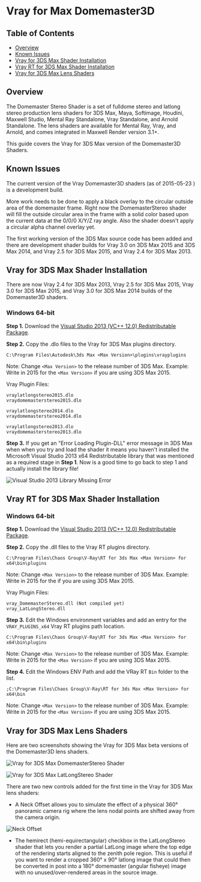 # Vray for Max Domemaster3D #

## Table of Contents ##

*    [Overview](#overview)
*    [Known Issues](#known-issues)
*    [Vray for 3DS Max Shader Installation](#vray-for-3ds-max-shader-installation)
*    [Vray RT for 3DS Max Shader Installation](#vray-rt-for-3ds-max-shader-installation)
*    [Vray for 3DS Max Lens Shaders](#vray-for-3ds-max-lens-shaders)

## <a name="overview"></a>Overview ##

The Domemaster Stereo Shader is a set of fulldome stereo and latlong stereo production lens shaders for 3DS Max, Maya, Softimage, Houdini, Maxwell Studio, Mental Ray Standalone, Vray Standalone, and Arnold Standalone. The lens shaders are available for Mental Ray, Vray, and Arnold, and comes integrated in Maxwell Render version 3.1+.

This guide covers the Vray for 3DS Max version of the Domemaster3D Shaders.

## <a name="known-issues"></a>Known Issues ##

The current version of the Vray Domemaster3D shaders (as of 2015-05-23 ) is a development build.

More work needs to be done to apply a black overlay to the circular outside area of the domemaster frame. Right now the DomemasterStereo shader will fill the outside circular area in the frame with a solid color based upon the current data at the 0/0/0 X/Y/Z ray angle. Also the shader doesn't apply a circular alpha channel overlay yet.

The first working version of the 3DS Max source code has been added and there are development shader builds for Vray 3.0 on 3DS Max 2015 and 3DS Max 2014, and Vray 2.5 for 3DS Max 2015, and Vray 2.4 for 3DS Max 2013.

## <a name="vray-for-3ds-max-shader-installation"></a>Vray for 3DS Max Shader Installation ##

There are now Vray 2.4 for 3DS Max 2013, Vray 2.5 for 3DS Max 2015, Vray 3.0 for 3DS Max 2015, and Vray 3.0 for 3DS Max 2014 builds of the Domemaster3D shaders.

### Windows 64-bit ###

**Step 1.** Download the [Visual Studio 2013 (VC++ 12.0) Redistributable Package](http://www.microsoft.com/en-us/download/details.aspx?id=40784).

**Step 2.** Copy the .dlo files to the Vray for 3DS Max plugins directory.

`C:\Program Files\Autodesk\3ds Max <Max Version>\plugins\vrayplugins`

Note: Change `<Max Version>` to the release number of 3DS Max. Example: Write in 2015 for the `<Max Version>` if you are using 3DS Max 2015.

Vray Plugin Files:  

    vraylatlongstereo2015.dlo
    vraydomemasterstereo2015.dlo

    vraylatlongstereo2014.dlo
    vraydomemasterstereo2014.dlo

    vraylatlongstereo2013.dlo
    vraydomemasterstereo2013.dlo


**Step 3.**
If you get an "Error Loading Plugin-DLL" error message in 3DS Max when when you try and load the shader it means you haven't installed the Microsoft Visual Studio 2013 x64 Redistributable library that was mentioned as a required stage in **Step 1**. Now is a good time to go back to step 1 and actually install the library file!

![Visual Studio 2013 Library Missing Error](http://www.andrewhazelden.com/projects/domemaster3D/wiki/vray/vray-max-no-vs2013-libs.png)
    
## <a name="vray-rt-for-3ds-max-shader-installation"></a>Vray RT for 3DS Max Shader Installation ##

### Windows 64-bit ###

**Step 1.** Download the [Visual Studio 2013 (VC++ 12.0) Redistributable Package](http://www.microsoft.com/en-us/download/details.aspx?id=40784).

**Step 2.** Copy the .dll files to the Vray RT plugins directory.

`C:\Program Files\Chaos Group\V-Ray\RT for 3ds Max <Max Version> for x64\bin\plugins`

Note: Change `<Max Version>` to the release number of 3DS Max. Example: Write in 2015 for the <Max Version> if you are using 3DS Max 2015.

Vray Plugin Files:  

    vray_DomemasterStereo.dll (Not compiled yet)
    vray_LatLongStereo.dll
    
**Step 3.** Edit the Windows environment variables and add an entry for the  `VRAY_PLUGINS_x64` Vray RT plugins path location.

`C:\Program Files\Chaos Group\V-Ray\RT for 3ds Max <Max Version> for x64\bin\plugins`

Note: Change `<Max Version>` to the release number of 3DS Max. Example: Write in 2015 for the `<Max Version>` if you are using 3DS Max 2015.

**Step 4.** Edit the Windows ENV Path and add the VRay RT `Bin` folder to the list.

`;C:\Program Files\Chaos Group\V-Ray\RT for 3ds Max <Max Version> for x64\bin`

Note: Change `<Max Version>` to the release number of 3DS Max. Example: Write in 2015 for the `<Max Version>` if you are using 3DS Max 2015.

## <a name="vray-for-3ds-max-lens-shaders"></a>Vray for 3DS Max Lens Shaders ##

Here are two screenshots showing the Vray for 3DS Max beta versions of the Domemaster3D lens shaders.

![Vray for 3DS Max DomemasterStereo Shader](http://www.andrewhazelden.com/projects/domemaster3D/wiki/vray/vray_max_domemaster_stereo.png)

![Vray for 3DS Max LatLongStereo Shader](http://www.andrewhazelden.com/projects/domemaster3D/wiki/vray/vray_max_latlong_stereo.png)

There are two new controls added for the first time in the Vray for 3DS Max lens shaders: 

- A Neck Offset allows you to simulate the effect of a physical 360&deg; panoramic camera rig where the lens nodal points are shifted away from the camera origin.

![Neck Offset](http://www.andrewhazelden.com/projects/domemaster3D/wiki/vray/neck-offset.png)

- The hemirect (hemi-equirectangular) checkbox in the LatLongStereo shader that lets you render a partial LatLong image where the top edge of the rendering starts aligned to the zenith pole region. This is useful if you want to render a cropped 360&deg; x 90&deg; latlong image that could then be converted in post into a 180&deg; domemaster (angular fisheye) image with no unused/over-rendered areas in the source image.

